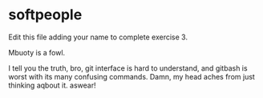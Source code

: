 # softpeople


Edit this file adding your name to complete exercise 3.

Mbuoty is a fowl.

I tell you the truth, bro, git interface is hard to understand, and gitbash is worst with its many confusing commands. Damn, my head aches from just thinking aqbout it. aswear!

